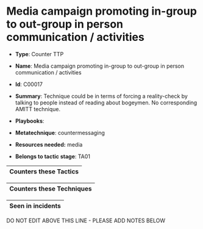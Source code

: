 # Media campaign promoting in-group to out-group in person communication / activities

* **Type**: Counter TTP

* **Name**: Media campaign promoting in-group to out-group in person communication / activities

* **Id**: C00017

* **Summary**: Technique could be in terms of forcing a reality-check by talking to people instead of reading about bogeymen. No corresponding AMITT technique. 

* **Playbooks**: 

* **Metatechnique**: countermessaging

* **Resources needed:** media

* **Belongs to tactic stage**: TA01


| Counters these Tactics |
| ---------------------- |



| Counters these Techniques |
| ------------------------- |



| Seen in incidents |
| ----------------- |


DO NOT EDIT ABOVE THIS LINE - PLEASE ADD NOTES BELOW